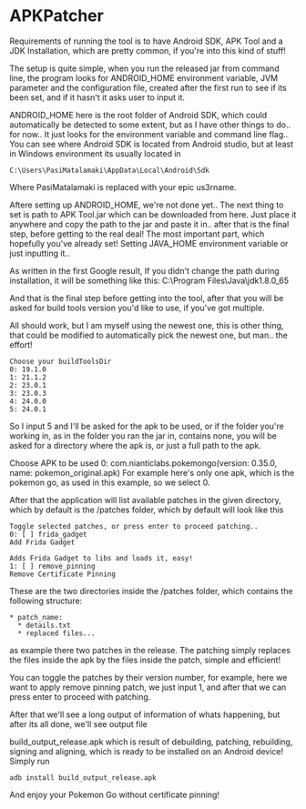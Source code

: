 # APKPatcher
Requirements of running the tool is to have Android SDK, APK Tool and a JDK Installation, which are pretty common, if you're into this kind of stuff!

The setup is quite simple, when you run the released jar from command line, the program looks for ANDROID_HOME environment variable, JVM parameter and the configuration file, created after the first run to see if its been set, and if it hasn't it asks user to input it.

ANDROID_HOME here is the root folder of Android SDK, which could automatically be detected to some extent, but as I have other things to do.. for now.. It just looks for the environment variable and command line flag.. You can see where Android SDK is located from Android studio, but at least in Windows environment its usually located in 

    C:\Users\PasiMatalamaki\AppData\Local\Android\Sdk
Where PasiMatalamaki is replaced with your epic us3rname.

Aftere setting up ANDROID_HOME, we're not done yet.. The next thing to set is path to APK Tool.jar which can be downloaded from here. Just place it anywhere and copy the path to the jar and paste it in.. after that is the final step, before getting to the real deal! The most important part, which hopefully you've already set! Setting JAVA_HOME environment variable or just inputting it..

As written in the first Google result, If you didn't change the path during installation, it will be something like this: C:\Program Files\Java\jdk1.8.0_65

And that is the final step before getting into the tool, after that you will be asked for build tools version you'd like to use, if you've got multiple.

All should work, but I am myself using the newest one, this is other thing, that could be modified to automatically pick the newest one, but man.. the effort!

    Choose your buildToolsDir
    0: 19.1.0
    1: 21.1.2
    2: 23.0.1
    3: 23.0.3
    4: 24.0.0
    5: 24.0.1
  
    
So I input 5 and I'll be asked for the apk to be used, or if the folder you're working in, as in the folder you ran the jar in, contains none, you will be asked for a directory where the apk is, or just a full path to the apk.

Choose APK to be used
0: com.nianticlabs.pokemongo(version: 0.35.0, name: pokemon_original.apk)
For example here's only one apk, which is the pokemon go, as used in this example, so we select 0.

After that the application will list available patches in the given directory, which by default is the /patches folder, which by default will look like this

    Toggle selected patches, or press enter to proceed patching..
    0: [ ] frida_gadget
    Add Frida Gadget

    Adds Frida Gadget to libs and loads it, easy!
    1: [ ] remove_pinning
    Remove Certificate Pinning
    
These are the two directories inside the /patches folder, which contains the following structure:

    * patch_name:
      * details.txt
      * replaced files...
as example there two patches in the release. The patching simply replaces the files inside the apk by the files inside the patch, simple and efficient!

You can toggle the patches by their version number, for example, here we want to apply remove pinning patch, we just input 1, and after that we can press enter to proceed with patching.

After that we'll see a long output of information of whats happening, but after its all done, we'll see output file

build_output_release.apk
which is result of debuilding, patching, rebuilding, signing and aligning, which is ready to be installed on an Android device! Simply run 

    adb install build_output_release.apk

And enjoy your Pokemon Go without certificate pinning!
